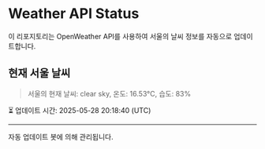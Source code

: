 
# Weather API Status

이 리포지토리는 OpenWeather API를 사용하여 서울의 날씨 정보를 자동으로 업데이트합니다.

## 현재 서울 날씨
> 서울의 현재 날씨: clear sky, 온도: 16.53°C, 습도: 83%

⏳ 업데이트 시간: 2025-05-28 20:18:40 (UTC)

---
자동 업데이트 봇에 의해 관리됩니다.
